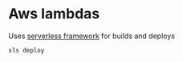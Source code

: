 # Aws lambdas

Uses [serverless framework](https://www.serverless.com/framework/docs) for builds and deploys


```bash
sls deploy
```